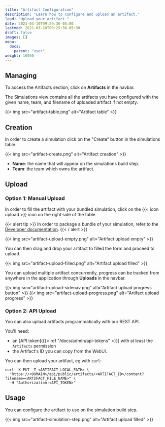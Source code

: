 ```yaml
---
title: "Artifact Configuration"
description: "Learn how to configure and upload an artifact."
lead: "Upload your artifact."
date: 2021-03-10T09:29:36-05:00
lastmod: 2021-03-10T09:29:36-05:00
draft: false
images: []
menu:
  docs:
    parent: "user"
weight: 10050
---
```


## Managing

To access the Artifacts section, click on **Artifacts** in the navbar.

The Simulations view contains all the artifacts you have configured with the given name, team, and filename of uploaded artifact if not empty.

{{< img src="artifact-table.png" alt="Artifact table" >}}

## Creation

In order to create a simulation click on the "Create" button in the simulations table.

{{< img src="artifact-create.png" alt="Artifact creation" >}}

- **Name**: the name that will appear on the simulations build step.
- **Team**: the team which owns the artifact.

## Upload

### Option 1: Manual Upload

In order to fill the artifact with your bundled simulation, click on the {{< icon upload >}} icon on the right side of the table.

{{< alert tip >}}
  In order to package a bundle of your simulation, refer to the [Developer documentation](/docs/user/artifact_gen/).
{{< / alert >}}

{{< img src="artifact-upload-empty.png" alt="Artifact upload empty" >}}

You can then drag and drop your artifact to filled the form and proceed to upload.

{{< img src="artifact-upload-filled.png" alt="Artifact upload filled" >}}

You can upload multiple artifact concurrently, progress can be tracked from anywhere in the application through **Uploads** in the navbar.

{{< img src="artifact-upload-sidenav.png" alt="Artifact upload progress button" >}}
{{< img src="artifact-upload-progress.png" alt="Artifact upload progress" >}}

### Option 2: API Upload

You can also upload artifacts programmatically with our REST API.

You'll need:
* an [API token]({{< ref "/docs/admin/api-tokens" >}}) with at least the `Artifacts` permission
* the Artifact's ID you can copy from the WebUI.

You can then upload your artifact, eg with `curl`:

```
curl -X PUT -T <ARTIFACT_LOCAL_PATH> \
  "https://<DOMAIN>/api/public/artifacts/<ARTIFACT_ID>/content?filename=<ARTIFACT_FILE_NAME>" \
  -H "Authorization:<API_TOKEN>"
```

## Usage

You can configure the artifact to use on the simulation build step.

{{< img src="artifact-simulation-step.png" alt="Artifact upload filled" >}}
